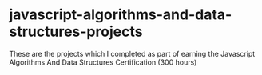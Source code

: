 # javascript-algorithms-and-data-structures-projects
These are the projects which I completed as part of earning the Javascript Algorithms And Data Structures Certification (300 hours)
